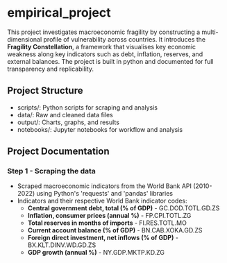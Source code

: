# empirical_project
This project investigates macroeconomic fragility by constructing a multi-dimensional profile of vulnerability across countries. It introduces the **Fragility Constellation**, a framework that visualises key economic weakness along key indicators such as debt, inflation, reserves, and external balances. The project is built in python and documented for full transparency and replicability.
## Project Structure
- scripts/: Python scripts for scraping and analysis
- data/: Raw and cleaned data files
- output/: Charts, graphs, and results
- notebooks/: Jupyter notebooks for workflow and analysis
## Project Documentation
### Step 1 - Scraping the data
- Scraped macroeconomic indicators from the World Bank API (2010-2022) using Python's 'requests' and 'pandas' libraries
- Indicators and their respective World Bank indicator codes:
    - **Central government debt, total (% of GDP)** - GC.DOD.TOTL.GD.ZS
    - **Inflation, consumer prices (annual %)** - FP.CPI.TOTL.ZG
    - **Total reserves in months of imports** - FI.RES.TOTL.MO
    - **Current account balance (% of GDP)** - BN.CAB.XOKA.GD.ZS
    - **Foreign direct investment, net inflows (% of GDP)** - BX.KLT.DINV.WD.GD.ZS
    - **GDP growth (annual %)** - NY.GDP.MKTP.KD.ZG